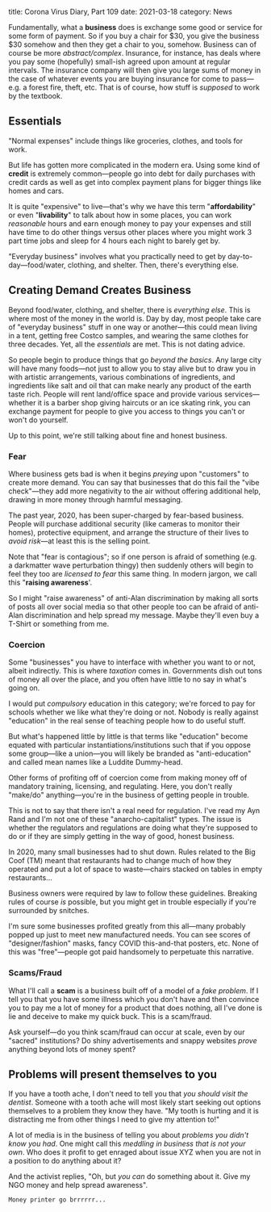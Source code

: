 title: Corona Virus Diary, Part 109
date: 2021-03-18
category: News

Fundamentally, what a **business** does is exchange some good or service for
some form of payment. So if you buy a chair for $30, you give the business $30
somehow and then they get a chair to you, somehow. Business can of course be
more *abstract/complex*. Insurance, for instance, has deals where you pay some
(hopefully) small-ish agreed upon amount at regular intervals. The insurance
company will then give you large sums of money in the case of whatever events
you are buying insurance for come to pass&mdash;e.g. a forest fire, theft, etc.
That is of course, how stuff is *supposed* to work by the textbook.

Essentials
----------

"Normal expenses" include things like groceries, clothes, and tools for work. 

But life has gotten more complicated in the modern era. Using some kind of
**credit** is extremely common&mdash;people go into debt for daily purchases
with credit cards as well as get into complex payment plans for bigger things
like homes and cars.

It is quite "expensive" to live&mdash;that's why we have this term
"**affordability**" or even "**livability**" to talk about how in some places,
you can work *reasonable* hours and earn enough money to pay your expenses and
still have time to do other things versus other places where you might work 3
part time jobs and sleep for 4 hours each night to barely get by.

"Everyday business" involves what you practically need to get by
day-to-day&mdash;food/water, clothing, and shelter. Then, there's everything else.

Creating Demand Creates Business
--------------------------------

Beyond food/water, clothing, and shelter, there is *everything else*. This is
where most of the money in the world is. Day by day, most people take care of
"everyday business" stuff in one way or another&mdash;this could mean living in
a tent, getting free Costco samples, and wearing the same clothes for three
decades. Yet, all the *essentials* are met. This is not dating advice.

So people begin to produce things that go *beyond the basics*. Any large city
will have many foods&mdash;not just to allow you to stay alive but to draw you
in with artistic arrangements, various combinations of ingredients, and
ingredients like salt and oil that can make nearly any product of the earth
taste rich. People will rent land/office space and provide various
services&mdash;whether it is a barber shop giving haircuts or an ice skating
rink, you can exchange payment for people to give you access to things you
can't or won't do yourself.

Up to this point, we're still talking about fine and honest business.

### Fear

Where business gets bad is when it begins *preying* upon "customers" to create
more demand. You can say that businesses that do this fail the "vibe
check"&mdash;they add more negativity to the air without offering additional
help, drawing in more money through harmful messaging.

The past year, 2020, has been super-charged by fear-based business. People will
purchase additional security (like cameras to monitor their homes), protective
equipment, and arrange the structure of their lives to *avoid risk*&mdash;at
least this is the selling point.

Note that "fear is contagious"; so if one person is afraid of something (e.g. a
darkmatter wave perturbation thingy) then suddenly others will begin to feel
they too are *licensed to fear* this same thing. In modern jargon, we call this
"**raising awareness**'.

So I might "raise awareness" of anti-Alan discrimination by making all sorts of
posts all over social media so that other people too can be afraid of anti-Alan
discrimination and help spread my message. Maybe they'll even buy a T-Shirt or
something from me.

### Coercion

Some "businesses" you have to interface with whether you want to or not, albeit
indirectly. This is where *taxation* comes in. Governments dish out tons of
money all over the place, and you often have little to no say in what's going
on.

I would put *compulsory* education in this category; we're forced to pay for
schools whether we like what they're doing or not. Nobody is really against
"education" in the real sense of teaching people how to do useful stuff. 

But what's happened little by little is that terms like "education" become
equated with particular instantiations/institutions such that if you oppose
some group&mdash;like a union&mdash;you will likely be branded as
"anti-education" and called mean names like a Luddite Dummy-head.

Other forms of profiting off of coercion come from making money off of
mandatory training, licensing, and regulating. Here, you don't really "make/do"
anything&mdash;you're in the business of getting people in trouble.

This is not to say that there isn't a real need for regulation. I've read my
Ayn Rand and I'm not one of these "anarcho-capitalist" types. The issue is
whether the regulators and regulations are doing what they're supposed to do or
if they are simply getting in the way of good, honest business.

In 2020, many small businesses had to shut down. Rules related to the Big Coof
(TM) meant that restaurants had to change much of how they operated and put a
lot of space to waste&mdash;chairs stacked on tables in empty restaurants... 

Business owners were required by law to follow these guidelines. Breaking rules
of course *is* possible, but you might get in trouble especially if you're
surrounded by snitches.

I'm sure some businesses profited greatly from this all&mdash;many probably
popped up just to meet new manufactured needs. You can see scores of
"designer/fashion" masks, fancy COVID this-and-that posters, etc. None of this
was "free"&mdash;people got paid handsomely to perpetuate this narrative.


### Scams/Fraud

What I'll call a **scam** is a business built off of a model of a *fake problem*.
If I tell you that you have some illness which you don't have and then convince
you to pay me a lot of money for a product that does nothing, all I've done is
lie and deceive to make my quick buck. This is a scam/fraud.

Ask yourself&mdash;do you think scam/fraud can occur at scale, even by our
"sacred" institutions? Do shiny advertisements and snappy websites *prove*
anything beyond lots of money spent?


Problems will present themselves to you
---------------------------------------

If you have a tooth ache, I don't need to tell you that *you should visit the
dentist*. Someone with a tooth ache will most likely start seeking out options
themselves to a problem they know they have. "My tooth is hurting and it is
distracting me from other things I need to give my attention to!"

A lot of media is in the business of telling you about *problems you didn't
know you had*. One might call this *meddling in business that is not your own*.
Who does it profit to get enraged about issue XYZ when you are not in a
position to do anything about it?

And the activist replies, "Oh, but *you can* do something about it. Give my NGO
money and help spread awareness".

`Money printer go brrrrrr...`
